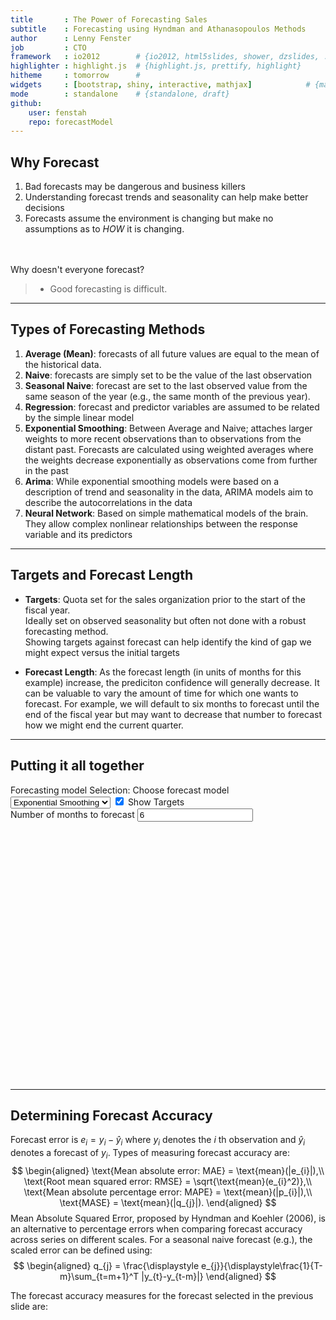 ```yaml
---
title       : The Power of Forecasting Sales 
subtitle    : Forecasting using Hyndman and Athanasopoulos Methods
author      : Lenny Fenster
job         : CTO
framework   : io2012        # {io2012, html5slides, shower, dzslides, ...}
highlighter : highlight.js  # {highlight.js, prettify, highlight}
hitheme     : tomorrow      # 
widgets     : [bootstrap, shiny, interactive, mathjax]            # {mathjax, quiz, bootstrap}
mode        : standalone    # {standalone, draft}
github:
    user: fenstah
    repo: forecastModel    
--- 
```


<style>
.title-slide {background-color: #FFF}
</style>

## Why Forecast

1. Bad forecasts may be dangerous and business killers
2. Understanding forecast trends and seasonality can help make better decisions
3. Forecasts assume the environment is changing but make no assumptions as to 
_HOW_ it is changing. 

<br/><br/>
Why doesn't everyone forecast?
>- Good forecasting is difficult.

--- 

## Types of Forecasting Methods

1. __Average (Mean)__:  forecasts of all future values are equal to the mean of the historical data.
2. __Naive__: 
    forecasts are simply set to be the value of the last observation
3. __Seasonal Naive__: 
    forecast are set to the last observed value from the same season of the year (e.g., the same month of the previous year).
4. __Regression__:
    forecast and predictor variables are assumed to be related by the simple linear model
5. __Exponential Smoothing__:
    Between Average and Naive; attaches larger weights to more recent observations than to observations from the distant past. Forecasts are calculated using weighted averages where the weights decrease exponentially as observations come from further in the past
6. __Arima__:
    While exponential smoothing models were based on a description of trend and seasonality in the data, ARIMA models aim to describe the autocorrelations in the data
7. __Neural Network__:
    Based on simple mathematical models of the brain. They allow complex nonlinear relationships between the response variable and its predictors


---

## Targets and Forecast Length

- __Targets__: Quota set for the sales organization prior to the start of the fiscal year.  
Ideally set on observed seasonality but often not done with a robust forecasting method.  
Showing targets against forecast can help identify the kind of gap we might expect versus the 
initial targets

- __Forecast Length__:  As the forecast length (in units of months for this example) increase, 
the prediciton confidence will generally decrease.  It can be valuable to vary the amount of time
for which one wants to forecast. For example, we will default to six months to forecast until the end 
of the fiscal year but may want to decrease that number to forecast how we might end the current 
quarter.

---


## Putting it all together
<div class="row-fluid">
  <div class="span4">
    <form class="well">
      <span class="help-block">Forecasting model Selection:</span>
      <label class="control-label" for="var">Choose forecast model</label>
      <select id="var"><option value="Exponential Smoothing" selected>Exponential Smoothing</option>
<option value="Regression">Regression</option>
<option value="Mean">Mean</option>
<option value="Naive">Naive</option>
<option value="Seasonal Naive">Seasonal Naive</option>
<option value="Arima">Arima</option>
<option value="Neural Network">Neural Network</option></select>
      <script type="application/json" data-for="var" data-nonempty="">{}</script>
      <label class="checkbox" for="showTargets">
        <input id="showTargets" type="checkbox" checked="checked"/>
        <span>Show Targets</span>
      </label>
      <div>
        <label class="control-label" for="range">Number of months to forecast</label>
        <input id="range" type="slider" name="range" value="6" class="jslider" data-from="1" data-to="24" data-step="1" data-skin="plastic" data-round="FALSE" data-locale="us" data-format="#,##0.#####" data-scale="|;|;|;|;|;|;|;|;|;|;|;|;|;|;|;|;|;|;|;|;|;|;|;|" data-smooth="FALSE"/>
      </div>
    </form>
  </div>
  <div class="span8">
    <div id="forecast" class="shiny-plot-output" style="width: 100% ; height: 400px"></div>
  </div>
</div>

--- 

## Determining Forecast Accuracy
Forecast error is $e_{i}=y_{i}-\hat{y}_{i}$ where $y_{i}$ denotes  the _i_ th observation and $\hat{y}_{i}$ denotes a forecast of $y_{i}$. Types of measuring forecast accuracy are:
$$
\begin{aligned} 
\text{Mean absolute error: MAE} = \text{mean}(|e_{i}|),\\
\text{Root mean squared error: RMSE} = \sqrt{\text{mean}(e_{i}^2)},\\
\text{Mean absolute percentage error: MAPE} = \text{mean}(|p_{i}|),\\
\text{MASE} = \text{mean}(|q_{j}|).
\end{aligned}
$$
Mean Absolute Squared Error, proposed by Hyndman and Koehler (2006), is an alternative to percentage errors when comparing forecast accuracy across series on different scales. For a seasonal naive forecast (e.g.), the scaled error can be defined using:
$$
\begin{aligned}
q_{j} = \frac{\displaystyle e_{j}}{\displaystyle\frac{1}{T-m}\sum_{t=m+1}^T
|y_{t}-y_{t-m}|} \end{aligned}
$$

The forecast accuracy measures for the forecast selected in the previous slide are:
<div class="row-fluid">
  <div class="span8">
    <div id="acc" class="shiny-html-output"></div>
  </div>
</div>


